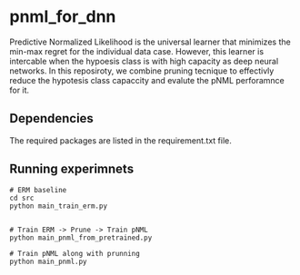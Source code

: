 # pnml_for_dnn

Predictive Normalized Likelihood is the universal learner that minimizes the min-max regret for the individual data case.
However, this learner is intercable when the hypoesis class is with high capacity as deep neural networks.
In this reposiroty, we combine pruning tecnique to effectivly reduce the hypotesis class capaccity and evalute the pNML perforamnce for it.


## Dependencies
The required packages are listed in the requirement.txt file.

## Running experimnets
```
# ERM baseline
cd src
python main_train_erm.py


# Train ERM -> Prune -> Train pNML
python main_pnml_from_pretrained.py

# Train pNML along with prunning
python main_pnml.py
```
